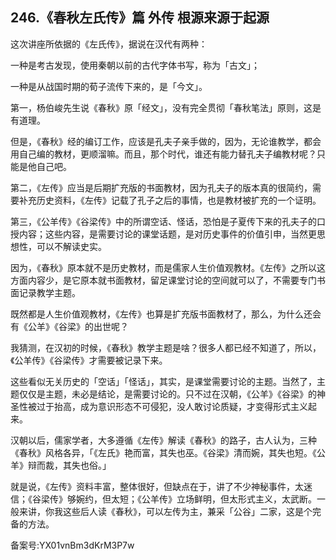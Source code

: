 ## 246.《春秋左氏传》篇 外传 根源来源于起源
这次讲座所依据的《左氏传》，据说在汉代有两种：


一种是考古发现，使用秦朝以前的古代字体书写，称为「古文」；


一种是从战国时期的荀子流传下来的，是「今文」。


第一，杨伯峻先生说《春秋》原「经文」，没有完全贯彻「春秋笔法」原则，这是有道理。


但是，《春秋》经的编订工作，应该是孔夫子亲手做的，因为，无论谁教学，都会用自己编的教材，更顺溜嘛。而且，那个时代，谁还有能力替孔夫子编教材呢？只能是他自己吧。


第二，《左传》应当是后期扩充版的书面教材，因为孔夫子的版本真的很简约，需要补充历史资料，《左传》记载了孔子之后的事情，也是教材被扩充的一个证明。


第三，《公羊传》《谷梁传》中的所谓空话、怪话，恐怕是子夏传下来的孔夫子的口授内容；这些内容，是需要讨论的课堂话题，是对历史事件的价值引申，当然更思想性，可以不解读史实。


因为，《春秋》原本就不是历史教材，而是儒家人生价值观教材。《左传》之所以这方面内容少，是它原本就书面教材，留足课堂讨论的空间就可以了，不需要专门书面记录教学主题。


既然都是人生价值观教材，《左传》也算是扩充版书面教材了，那么，为什么还会有《公羊》《谷梁》的出世呢？


我猜测，在汉初的时候，《春秋》教学主题是啥？很多人都已经不知道了，所以，《公羊传》《谷梁传》才需要被记录下来。


这些看似无关历史的「空话」「怪话」，其实，是课堂需要讨论的主题。当然了，主题仅仅是主题，未必是结论，是需要讨论的。只不过在汉朝，《公羊》《谷梁》的神圣性被过于抬高，成为意识形态不可侵犯，没人敢讨论质疑，才变得形式主义起来。


汉朝以后，儒家学者，大多遵循《左传》解读《春秋》的路子，古人认为，三种《春秋》风格各异，「《左氏》艳而富，其失也巫。《谷梁》清而婉，其失也短。《公羊》辩而裁，其失也俗。」


就是说，《左传》资料丰富，整体很好，但缺点在于，讲了不少神秘事件，太迷信；《谷梁传》够婉约，但太短；《公羊传》立场鲜明，但太形式主义，太武断。一般来讲，你我这些后人读《春秋》，可以左传为主，兼采「公谷」二家，这是个完备的方法。


备案号:YX01vnBm3dKrM3P7w

